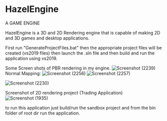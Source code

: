 # HazelEngine
A GAME ENGINE

HazelEngine is a 3D and 2D Rendering engine that is capable of making 2D and 3D games and desktop applications.

First run "GenerateProjectFiles.bat" then the appropriate project files will be created (vs2019 files)
then launch the .sln file and then build and run the application using vs2019.

Some Screen shots of PBR rendering in my engine.
![Screenshot (2239)](https://user-images.githubusercontent.com/102531274/230664441-498f418d-9bb1-472f-98d7-2b574f9b454b.png)
Normal Mapping:
![Screenshot (2256)](https://user-images.githubusercontent.com/102531274/230779526-20c0415b-10c0-4a10-81a8-258b6b5a2432.png)
![Screenshot (2257)](https://user-images.githubusercontent.com/102531274/230782421-6a3082ca-26b3-40f2-9ebe-52009025430a.png)

![Screenshot (2230)](https://user-images.githubusercontent.com/102531274/230459807-70a9a2bc-dc8f-4222-a690-8d2ab8946ab0.png)

Screenshot of 2D rendering project (Trading Application)
![Screenshot (1935)](https://user-images.githubusercontent.com/102531274/230634976-bc39813d-5806-45e6-8643-19c42bc9f730.png)

to run this application just build/run the sandbox project and from the bin folder of root dir run the application.
